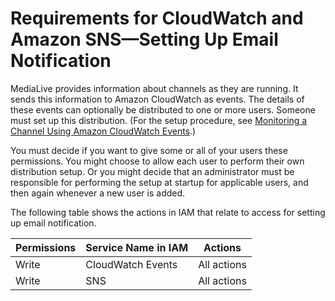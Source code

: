 # Requirements for CloudWatch and Amazon SNS—Setting Up Email Notification<a name="requirements-for-email-notification"></a>

MediaLive provides information about channels as they are running\. It sends this information to Amazon CloudWatch as events\. The details of these events can optionally be distributed to one or more users\. Someone must set up this distribution\. \(For the setup procedure, see [Monitoring a Channel Using Amazon CloudWatch Events](monitoring-via-cloudwatch.md)\.\) 

You must decide if you want to give some or all of your users these permissions\. You might choose to allow each user to perform their own distribution setup\. Or you might decide that an administrator must be responsible for performing the setup at startup for applicable users, and then again whenever a new user is added\.

The following table shows the actions in IAM that relate to access for setting up email notification\.


| Permissions | Service Name in IAM | Actions | 
| --- | --- | --- | 
| Write  | CloudWatch Events | All actions | 
| Write | SNS  | All actions | 